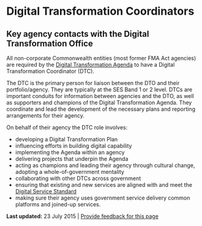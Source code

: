 <h1>Digital Transformation Coordinators</h1>
<h2>Key agency contacts with the Digital Transformation Office</h2>
<p>All non-corporate Commonwealth entities (most former FMA Act agencies) are required by the <a href="/budget"><u>Digital Transformation Agenda</u></a> to have a Digital Transformation Coordinator (DTC).</p>
<p>The DTC is the primary person for liaison between the DTO and their portfolio/agency. They are typically at the SES Band 1 or 2 level. DTCs are important conduits for information between agencies and the DTO, as well as supporters and champions of the Digital Transformation Agenda. They coordinate and lead the development of the necessary plans and reporting arrangements for their agency.</p>
<p>On behalf of their agency the DTC role involves:</p>
<ul><li>developing a Digital Transformation Plan</li>
<li>influencing efforts in building digital capability</li>
<li>implementing the Agenda within an agency</li>
<li>delivering projects that underpin the Agenda</li>
<li>acting as champions and leading their agency through cultural change, adopting a whole-of-government mentality</li>
<li>collaborating with other DTCs across government</li>
<li>ensuring that existing and new services are aligned with and meet the <a href="/standard"><u>Digital Service Standard</u></a></li>
<li>making sure their agency uses government service delivery common platforms and joined-up services.</li>
</ul><p><strong>Last updated:</strong> 23 July 2015 | <a href="/feedback?url_from=Digitaltransformationcoordinators">Provide feedback for this page</a></p>
